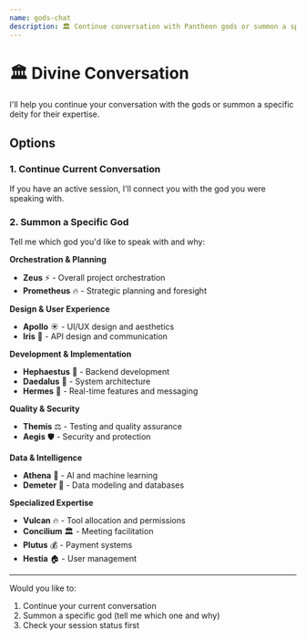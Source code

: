 ```yaml
---
name: gods-chat
description: 🏛️ Continue conversation with Pantheon gods or summon a specific god
---
```


# 🏛️ Divine Conversation

I'll help you continue your conversation with the gods or summon a specific deity for their expertise.

## Options

### 1. Continue Current Conversation
If you have an active session, I'll connect you with the god you were speaking with.

### 2. Summon a Specific God
Tell me which god you'd like to speak with and why:

**Orchestration & Planning**
- **Zeus** ⚡ - Overall project orchestration
- **Prometheus** 🔥 - Strategic planning and foresight

**Design & User Experience**  
- **Apollo** ☀️ - UI/UX design and aesthetics
- **Iris** 🌈 - API design and communication

**Development & Implementation**
- **Hephaestus** 🔨 - Backend development
- **Daedalus** 📐 - System architecture
- **Hermes** 💨 - Real-time features and messaging

**Quality & Security**
- **Themis** ⚖️ - Testing and quality assurance
- **Aegis** 🛡️ - Security and protection

**Data & Intelligence**
- **Athena** 🦉 - AI and machine learning
- **Demeter** 🌾 - Data modeling and databases

**Specialized Expertise**
- **Vulcan** 🔥 - Tool allocation and permissions
- **Concilium** 🏛️ - Meeting facilitation
- **Plutus** 💰 - Payment systems
- **Hestia** 🏠 - User management

---

Would you like to:
1. Continue your current conversation
2. Summon a specific god (tell me which one and why)
3. Check your session status first